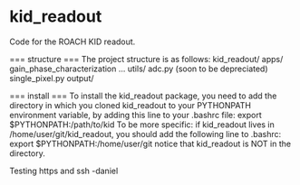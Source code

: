 kid_readout
===========
Code for the ROACH KID readout.

=== structure ===
The project structure is as follows:
kid_readout/
    apps/
        gain_phase_characterization
        ...
    utils/
        adc.py (soon to be depreciated)
        single_pixel.py
    output/

=== install ===
To install the kid_readout package, you need to add the directory in which you cloned
kid_readout to your PYTHONPATH environment variable, by adding this line to 
your .bashrc file:
export $PYTHONPATH:/path/to/kid
To be more specific:
if kid_readout lives in /home/user/git/kid_readout, 
you should add the following line to .bashrc: 
export $PYTHONPATH:/home/user/git
notice that kid_readout is NOT in the directory.

Testing https and ssh -daniel
